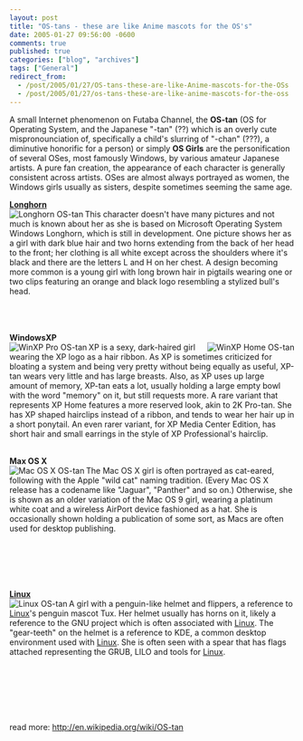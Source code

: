 ```yaml
---
layout: post
title: "OS-tans - these are like Anime mascots for the OS's"
date: 2005-01-27 09:56:00 -0600
comments: true
published: true
categories: ["blog", "archives"]
tags: ["General"]
redirect_from: 
  - /post/2005/01/27/OS-tans-these-are-like-Anime-mascots-for-the-OSs
  - /post/2005/01/27/os-tans-these-are-like-anime-mascots-for-the-oss
---
```

<!-- more -->
<P>A small Internet phenomenon on Futaba Channel, the <B>OS-tan</B> (OS for Operating System, and the Japanese "-tan" (??) which is an overly cute mispronounciation of, specifically a child's slurring of "-chan" (???), a diminutive honorific for a person) or simply <B>OS Girls</B> are the personification of several OSes, most famously Windows, by various amateur Japanese artists. A pure fan creation, the appearance of each character is generally consistent across artists. OSes are almost always portrayed as women, the Windows girls usually as sisters, despite sometimes seeming the same age.</P>
<P><STRONG><A title="Windows " href="http://msdn.microsoft.com/longhorn/" target=_blank Longhorn??>Longhorn</A></STRONG><BR><IMG alt="Longhorn OS-tan" src="http://upload.wikimedia.org/wikipedia/en/f/f5/Longhorn-jpb.jpg" align=left>This character doesn't have many pictures and not much is known about her as she is based on Microsoft Operating System Windows Longhorn, which is still in development. One picture shows her as a girl with dark blue hair and two horns extending from the back of her head to the front; her clothing is all white except across the shoulders where it's black and there are the letters L and H on her chest. A design becoming more common is a young girl with long brown hair in pigtails wearing one or two clips featuring an orange and black logo resembling a stylized bull's head.<BR><BR><BR><BR></P>
<P><STRONG>WindowsXP</STRONG><BR><IMG alt="WinXP Pro OS-tan" src="http://upload.wikimedia.org/wikipedia/en/b/b3/Xpp.jpg" align=left><IMG alt="WinXP Home OS-tan" src="http://upload.wikimedia.org/wikipedia/en/4/48/Xph-jpb.jpg" align=right>XP is a sexy, dark-haired girl wearing the XP logo as a hair ribbon. As XP is sometimes criticized for bloating a system and being very pretty without being equally as useful, XP-tan wears very little and has large breasts. Also, as XP uses up large amount of memory, XP-tan eats a lot, usually holding a large empty bowl with the word "memory" on it, but still requests more. A rare variant that represents XP Home features a more reserved look, akin to 2K Pro-tan. She has XP shaped hairclips instead of a ribbon, and tends to wear her hair up in a short ponytail. An even rarer variant, for XP Media Center Edition, has short hair and small earrings in the style of XP Professional's hairclip.<BR><BR></P>
<P><STRONG>Max OS X</STRONG><BR><IMG alt="Mac OS X OS-tan" src="http://upload.wikimedia.org/wikipedia/en/7/7a/MACOSX2-Girl.jpg" align=left>The Mac OS X girl is often portrayed as cat-eared, following with the Apple "wild cat" naming tradition. (Every Mac OS X release has a codename like "Jaguar", "Panther" and so on.) Otherwise, she is shown as an older variation of the Mac OS 9 girl, wearing a platinum white coat and a wireless AirPort device fashioned as a hat. She is occasionally shown holding a publication of some sort, as Macs are often used for desktop publishing.<BR><BR><BR><BR><BR><BR></P>
<P><STRONG><A title=Linux href="http://www.linux.org/" target=_blank>Linux</A></STRONG><BR><IMG alt="Linux OS-tan" src="http://upload.wikimedia.org/wikipedia/en/f/fd/Linux-jpb.jpg" align=left>A girl with a penguin-like helmet and flippers, a reference to <A title=Linux href="http://www.linux.org/" target=_blank>Linux</A>'s penguin mascot Tux. Her helmet usually has horns on it, likely a reference to the GNU project which is often associated with <A title=Linux href="http://www.linux.org/" target=_blank>Linux</A>. The "gear-teeth" on the helmet is a reference to KDE, a common desktop environment used with <A title=Linux href="http://www.linux.org/" target=_blank>Linux</A>. She is often seen with a spear that has flags attached representing the GRUB, LILO and tools for <A title=Linux href="http://www.linux.org/" target=_blank>Linux</A>.<BR><BR><BR><BR><BR><BR><BR></P>
<P>read more: <A href="http://en.wikipedia.org/wiki/OS-tan">http://en.wikipedia.org/wiki/OS-tan</A></P>
